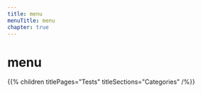 ```yaml
---
title: menu
menuTitle: menu
chapter: true
---
```


# menu

{{% children titlePages="Tests" titleSections="Categories" /%}}